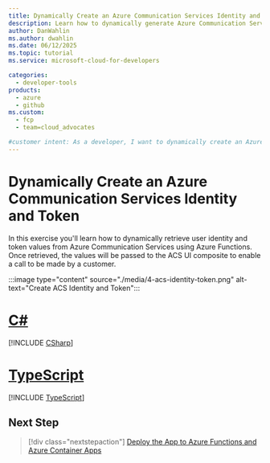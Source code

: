 ```yaml
---
title: Dynamically Create an Azure Communication Services Identity and Token
description: Learn how to dynamically generate Azure Communication Services user identities and tokens using Azure Functions. This enables secure user authentication for audio/video calling.
author: DanWahlin
ms.author: dwahlin
ms.date: 06/12/2025
ms.topic: tutorial
ms.service: microsoft-cloud-for-developers

categories:
  - developer-tools
products:
  - azure
  - github
ms.custom:
  - fcp
  - team=cloud_advocates

#customer intent: As a developer, I want to dynamically create an Azure Communication Services identity and token.
---
```


<!-- markdownlint-disable MD041 -->

# Dynamically Create an Azure Communication Services Identity and Token

In this exercise you'll learn how to dynamically retrieve user identity and token values from Azure Communication Services using Azure Functions. Once retrieved, the values will be passed to the ACS UI composite to enable a call to be made by a customer.

:::image type="content" source="./media/4-acs-identity-token.png" alt-text="Create ACS Identity and Token":::

# [C#](#tab/csharp)

[!INCLUDE [CSharp](./includes/05-create-acs-identity-tk-CS.md)]

# [TypeScript](#tab/typescript)

[!INCLUDE [TypeScript](./includes/05-create-acs-identity-tk-TS.md)]

## Next Step

> [!div class="nextstepaction"]
> [Deploy the App to Azure Functions and Azure Container Apps](07-Deploy-to-Azure-Container-Apps.md)

